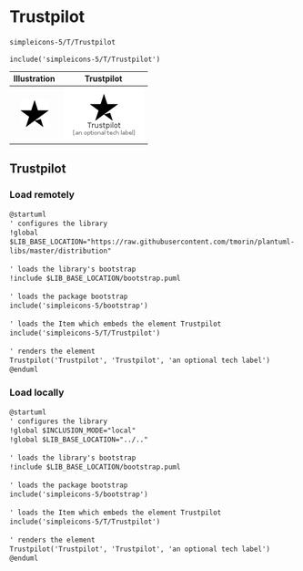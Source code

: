 # Trustpilot


```text
simpleicons-5/T/Trustpilot
```

```text
include('simpleicons-5/T/Trustpilot')
```



| Illustration | Trustpilot |
| :---: | :---: |
| ![illustration for Illustration](../../simpleicons-5/T/Trustpilot.png) | ![illustration for Trustpilot](../../simpleicons-5/T/Trustpilot.Local.png) |




## Trustpilot

### Load remotely
```plantuml
@startuml
' configures the library
!global $LIB_BASE_LOCATION="https://raw.githubusercontent.com/tmorin/plantuml-libs/master/distribution"

' loads the library's bootstrap
!include $LIB_BASE_LOCATION/bootstrap.puml

' loads the package bootstrap
include('simpleicons-5/bootstrap')

' loads the Item which embeds the element Trustpilot
include('simpleicons-5/T/Trustpilot')

' renders the element
Trustpilot('Trustpilot', 'Trustpilot', 'an optional tech label')
@enduml
```

### Load locally
```plantuml
@startuml
' configures the library
!global $INCLUSION_MODE="local"
!global $LIB_BASE_LOCATION="../.."

' loads the library's bootstrap
!include $LIB_BASE_LOCATION/bootstrap.puml

' loads the package bootstrap
include('simpleicons-5/bootstrap')

' loads the Item which embeds the element Trustpilot
include('simpleicons-5/T/Trustpilot')

' renders the element
Trustpilot('Trustpilot', 'Trustpilot', 'an optional tech label')
@enduml
```

